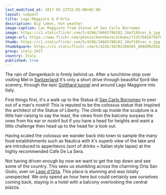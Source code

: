 ```yaml
--- 
last_modified_at: 2017-05-22T22:05:00+02:00
layout: subpost
title: Lago Maggiore & d'Orta
description: Big lakes, hot weather
image-caption: Lac Maggiore from Statue of San Carlo Borromeo
image: https://c1.staticflickr.com/5/4196/34665788182_10af185cec_b.jpg
image-url: https://www.flickr.com/photos/bennbeck/albums/72157681875878461/
thumb: https://c1.staticflickr.com/5/4196/34665788182_10af185cec_n.jpg
thumbSquare: https://c1.staticflickr.com/5/4245/34782108505_d09d99291b_q.jpg
group: italy-2017
country: Italy
published: true
---
```


The rain of Gengenbach is firmly behind us. After a lunchtime stop over visiting Mel in [Switzerland](https://www.flickr.com/photos/bennbeck/albums/72157681875878501)
it's only a short drive through beautiful fjord-like scenery, through the epic [Gotthard tunnel](https://en.wikipedia.org/wiki/Gotthard_Road_Tunnel) and around Lago Maggiore into Italy.

First things first, it's a walk up to the Statua di [San Carlo Borromeo](http://www.statuasancarlo.it/the-statue/) to peer out of a man's nostril! This is reputed to be
the colossus statue that inspired the architect of the Statue of Liberty. The climb up inside the sculpture is a little hair-raising to say the least, the views from the
balcony surpass the ones from his ear or nostril but if you have a head for heights and want a little challenge then head up to the head for a look out.

Having scaled the colossus we wander back into town to sample the many food establishments such as Nautica with it's superb view of the lake and are introduced to 
apperitevos (sort of drinks + Italian style tapas) at the highly recommended Cafe De La Sera.

Not having driven enough by now we want to get the top down and see some of the country. This sees us stumbling across the charming Orta San Giulio, over on [Lago d'Orta](http://www.guidaturisticalagomaggiore.com/cusio__lago_d_orta.html).
This place is stunning and was totally unexpected. We only spend an hour here but could certainly see ourselves coming back, staying in a 
hotel with a balcony overlooking the central piazza.